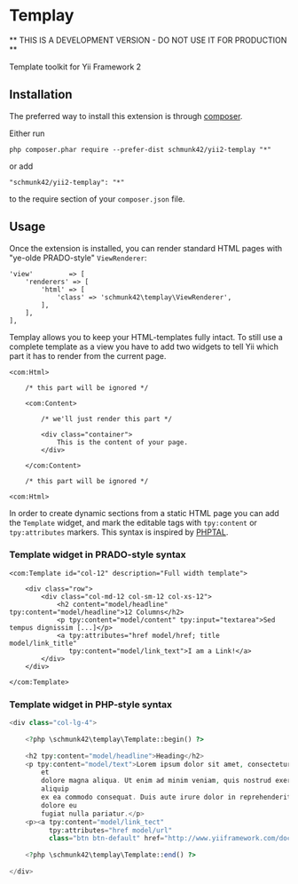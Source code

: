 Templay
=======

** THIS IS A DEVELOPMENT VERSION - DO NOT USE IT FOR PRODUCTION **

Template toolkit for Yii Framework 2

Installation
------------

The preferred way to install this extension is through [composer](http://getcomposer.org/download/).

Either run

```
php composer.phar require --prefer-dist schmunk42/yii2-templay "*"
```

or add

```
"schmunk42/yii2-templay": "*"
```

to the require section of your `composer.json` file.


Usage
-----

Once the extension is installed, you can render standard HTML pages with "ye-olde PRADO-style" `ViewRenderer`:

    'view'         => [
        'renderers' => [
            'html' => [
                'class' => 'schmunk42\templay\ViewRenderer',
            ],
        ],
    ],

Templay allows you to keep your HTML-templates fully intact. To still use a complete template as a view you have
to add two widgets to tell Yii which part it has to render from the current page.

    <com:Html>

        /* this part will be ignored */

        <com:Content>

            /* we'll just render this part */

            <div class="container">
                This is the content of your page.
            </div>

        </com:Content>

        /* this part will be ignored */

    <com:Html>

In order to create dynamic sections from a static HTML page you can add the `Template` widget, and mark the editable
tags with `tpy:content` or `tpy:attributes` markers. This syntax is inspired by [PHPTAL](phptal.org).

### Template widget in PRADO-style syntax

    <com:Template id="col-12" description="Full width template">
    
        <div class="row">
            <div class="col-md-12 col-sm-12 col-xs-12">
                <h2 content="model/headline" tpy:content="model/headline">12 Columns</h2>
                <p tpy:content="model/content" tpy:input="textarea">Sed tempus dignissim [...]</p>
                <a tpy:attributes="href model/href; title model/link_title"
                   tpy:content="model/link_text">I am a Link!</a>
            </div>
        </div>
        
    </com:Template>

### Template widget in PHP-style syntax

```php
<div class="col-lg-4">
    
    <?php \schmunk42\templay\Template::begin() ?>
    
    <h2 tpy:content="model/headline">Heading</h2>
    <p tpy:content="model/text">Lorem ipsum dolor sit amet, consectetur adipisicing elit, sed do eiusmod tempor incididunt ut labore
        et
        dolore magna aliqua. Ut enim ad minim veniam, quis nostrud exercitation ullamco laboris nisi ut
        aliquip
        ex ea commodo consequat. Duis aute irure dolor in reprehenderit in voluptate velit esse cillum
        dolore eu
        fugiat nulla pariatur.</p>
    <p><a tpy:content="model/link_tect"
          tpy:attributes="href model/url"
          class="btn btn-default" href="http://www.yiiframework.com/doc/">Yii Documentation &raquo;</a></p>
    
    <?php \schmunk42\templay\Template::end() ?>
    
</div>
```
